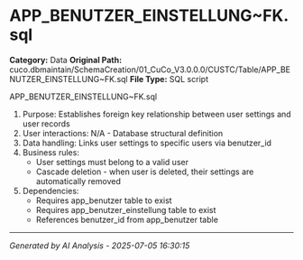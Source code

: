 # APP_BENUTZER_EINSTELLUNG~FK.sql

**Category:** Data
**Original Path:** cuco.dbmaintain/SchemaCreation/01_CuCo_V3.0.0.0/CUSTC/Table/APP_BENUTZER_EINSTELLUNG~FK.sql
**File Type:** SQL script

APP_BENUTZER_EINSTELLUNG~FK.sql
1. Purpose: Establishes foreign key relationship between user settings and user records
2. User interactions: N/A - Database structural definition
3. Data handling: Links user settings to specific users via benutzer_id
4. Business rules:
   - User settings must belong to a valid user
   - Cascade deletion - when user is deleted, their settings are automatically removed
5. Dependencies:
   - Requires app_benutzer table to exist
   - Requires app_benutzer_einstellung table to exist
   - References benutzer_id from app_benutzer table

---
*Generated by AI Analysis - 2025-07-05 16:30:15*

